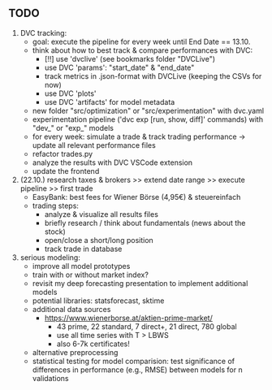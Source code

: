 ## TODO
1. DVC tracking:
    - goal: execute the pipeline for every week until End Date == 13.10.
    - think about how to best track & compare performances with DVC:
        - [!!] use 'dvclive' (see bookmarks folder "DVCLive")
        - use DVC 'params': "start_date" & "end_date"
        - track metrics in .json-format with DVCLive (keeping the CSVs for now)
        - use DVC 'plots'
        - use DVC 'artifacts' for model metadata
    - new folder "src/optimization" or "src/experimentation" with dvc.yaml
    - experimentation pipeline ('dvc exp [run, show, diff]' commands) with "dev_" or "exp_" models
    - for every week: simulate a trade & track trading performance -> update all relevant performance files
    - refactor trades.py
    - analyze the results with DVC VSCode extension
    - update the frontend
2. (22.10.) research taxes & brokers >> extend date range >> execute pipeline >> first trade
    - EasyBank: best fees for Wiener Börse (4,95€) & steuereinfach
    - trading steps:
        - analyze & visualize all results files
        - briefly research / think about fundamentals (news about the stock)
        - open/close a short/long position
        - track trade in database
3. serious modeling:
    - improve all model prototypes
    - train with or without market index?
    - revisit my deep forecasting presentation to implement additional models
    - potential libraries: statsforecast, sktime
    - additional data sources
        - https://www.wienerborse.at/aktien-prime-market/
            - 43 prime, 22 standard, 7 direct+, 21 direct, 780 global
            - use all time series with T > LBWS
            - also 6-7k certificates!
    - alternative preprocessing
    - statistical testing for model comparision: test significance of differences in performance (e.g., RMSE) between models for n validations